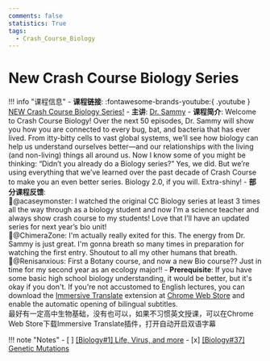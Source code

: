 ```yaml
---
comments: false
statistics: True
tags:
  - Crash_Course_Biology
---
```


# New Crash Course Biology Series

!!! info "课程信息"
    - **课程链接**: :fontawesome-brands-youtube:{ .youtube } [NEW Crash Course Biology Series!](https://www.youtube.com/watch?v=PWGBqskV1UQ&list=PL8dPuuaLjXtPW_ofbxdHNciuLoTRLPMgB)
    - **主讲**: [Dr. Sammy](https://www.drsammy.online/)
    - **课程简介**: Welcome to Crash Course Biology! Over the next 50 episodes, Dr. Sammy will show you how you are connected to every bug, bat, and bacteria that has ever lived. From itty-bitty cells to vast global systems, we’ll see how biology can help us understand ourselves better—and our relationships with the living (and non-living) things all around us. Now I know some of you might be thinking: “Didn’t you already do a Biology series?” Yes, we did. But we’re using everything that we’ve learned over the past decade of Crash Course to make you an even better series. Biology 2.0, if you will. Extra-shiny!
    - **部分课程反馈**:<br> 🙌@acaseymonster: I watched the original CC Biology series at least 3 times all the way through as a biology student and now I’m a science teacher and always show crash course to my students! Love that I’ll have an updated series for next year’s bio unit!<br> 🙌@ChimeraZone: I'm actually really exited for this. The energy from Dr. Sammy is just great. I'm gonna breath so many times in preparation for watching the first entry.
    Shoutout to all my other humans that breath.<br> 🙌@Renisanxious: First a Botany course, and now a new Bio course?? Just in time for my second year as an ecology major!!
    - **Prerequisite**: If you have some basic high school biology understanding, it would be better, but it's okay if you don't. If you're not accustomed to English lectures, you can download the [Immersive Translate](https://chromewebstore.google.com/detail/immersive-translate-trans/bpoadfkcbjbfhfodiogcnhhhpibjhbnh?hl=en-US&utm_source=ext_sidebar) extension at [Chrome Web Store](https://chromewebstore.google.com/category/extensions?utm_source=ext_sidebar&hl=en-US) and enable the automatic opening of bilingual subtitles. <br> 最好有一定高中生物基础，没有也可以，如果不习惯英文授课，可以在Chrome Web Store下载Immersive Translate插件，打开自动开启双语字幕

!!! note "Notes"
    - [ ] [[Biology#1] Life, Virus, and more](Biology1.md) 
    - [x] [[Biology#37] Genetic Mutations](Biology37.md) 